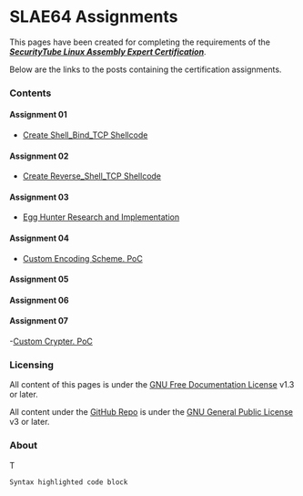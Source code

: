 # SLAE64 Assignments

This pages have been created for completing the requirements of the [**_SecurityTube Linux Assembly Expert Certification_**](http://www.securitytube-training.com/online-courses/x8664-assembly-and-shellcoding-on-linux/).

Below are the links to the posts containing the certification assignments.


### Contents

#### Assignment 01 
 - [Create Shell_Bind_TCP Shellcode](Assignment01)

#### Assignment 02
 - [Create Reverse_Shell_TCP Shellcode](Assignment02)
 
#### Assignment 03
 - [Egg Hunter Research and Implementation](Assignment03)

#### Assignment 04
 - [Custom Encoding Scheme. PoC](Assignment04)

#### Assignment 05

#### Assignment 06

#### Assignment 07
 -[Custom Crypter. PoC](Assignment07)


### Licensing

All content of this pages is under the [GNU Free Documentation License](https://www.gnu.org/licenses/fdl-1.3.html) v1.3 or later.

All content under the [GitHub Repo](https://github.com/galminyana/SLAE64/) is under the [GNU General Public License](https://www.gnu.org/licenses/gpl-3.0.html) v3 or later.

### About

T
```markdown
Syntax highlighted code block

